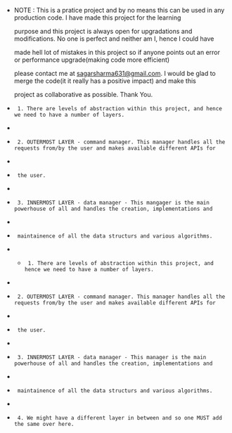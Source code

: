  *	NOTE : This is a pratice project and by no means this can be used in any production code. I have made this project for the learning
 	
 	purpose and this project is always open for upgradations and modifications. No one is perfect and neither am I, hence I could have 

 	made hell lot of mistakes in this project so if anyone points out an error or performance upgrade(making code more efficient) 

	please contact me at sagarsharma631@gmail.com. I would be glad to merge the code(it it really has a positive impact) and make this

 	project as collaborative as possible. Thank You.


 *      1. There are levels of abstraction within this project, and hence we need to have a number of layers.
 *
 *      2. OUTERMOST LAYER - command manager. This manager handles all the requests from/by the user and makes available different APIs for 
 *
 *      the user.
 *
 *      3. INNERMOST LAYER - data manager - This mangager is the main powerhouse of all and handles the creation, implementations and 
 *
 *      maintainence of all the data structurs and various algorithms. 
 *	 *      1. There are levels of abstraction within this project, and hence we need to have a number of layers.
 *
 *      2. OUTERMOST LAYER - command manager. This manager handles all the requests from/by the user and makes available different APIs for 
 *
 *      the user.
 *
 *      3. INNERMOST LAYER - data manager - This manager is the main powerhouse of all and handles the creation, implementations and 
 *
 *      maintainence of all the data structurs and various algorithms.  
 *
 *      4. We might have a different layer in between and so one MUST add the same over here.
 
